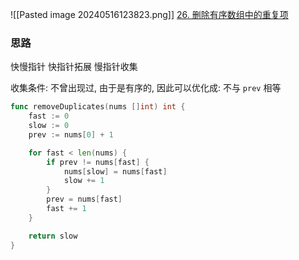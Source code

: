 ![[Pasted image 20240516123823.png]]
[26. 删除有序数组中的重复项](https://leetcode.cn/problems/remove-duplicates-from-sorted-array/)

### 思路
快慢指针
快指针拓展
慢指针收集

收集条件: 不曾出现过, 
由于是有序的, 因此可以优化成: 不与 `prev` 相等

```go
func removeDuplicates(nums []int) int {
	fast := 0
	slow := 0
	prev := nums[0] + 1

	for fast < len(nums) {
		if prev != nums[fast] {
			nums[slow] = nums[fast]
			slow += 1
		}
		prev = nums[fast]
		fast += 1
	}

	return slow
}
```